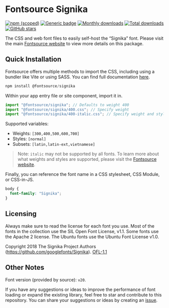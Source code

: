 # Fontsource Signika

[![npm (scoped)](https://img.shields.io/npm/v/@fontsource/signika?color=brightgreen)](https://www.npmjs.com/package/@fontsource/signika) [![Generic badge](https://img.shields.io/badge/fontsource-passing-brightgreen)](https://github.com/fontsource/fontsource) [![Monthly downloads](https://badgen.net/npm/dm/@fontsource/signika)](https://github.com/fontsource/fontsource) [![Total downloads](https://badgen.net/npm/dt/@fontsource/signika)](https://github.com/fontsource/fontsource) [![GitHub stars](https://img.shields.io/github/stars/fontsource/fontsource.svg?style=social&label=Star)](https://github.com/fontsource/fontsource/stargazers)

The CSS and web font files to easily self-host the “Signika” font. Please visit the main [Fontsource website](https://fontsource.org/fonts/signika) to view more details on this package.

## Quick Installation

Fontsource offers multiple methods to import the CSS, including using a bundler like Vite or using SASS. You can find full documentation [here](https://fontsource.org/docs/getting-started/introduction).

```javascript
npm install @fontsource/signika
```

Within your app entry file or site component, import it in.

```javascript
import "@fontsource/signika"; // Defaults to weight 400
import "@fontsource/signika/400.css"; // Specify weight
import "@fontsource/signika/400-italic.css"; // Specify weight and style
```

Supported variables:
- Weights: `[300,400,500,600,700]`
- Styles: `[normal]`
- Subsets: `[latin,latin-ext,vietnamese]`

> Note: `italic` may not be supported by all fonts. To learn more about what weights and styles are supported, please visit the [Fontsource website](https://fontsource.org/fonts/signika).

Finally, you can reference the font name in a CSS stylesheet, CSS Module, or CSS-in-JS.

```css
body {
  font-family: "Signika";
}
```

## Licensing
Always make sure to read the license for each font you use. Most of the fonts in the collection use the SIL Open Font License, v1.1. Some fonts use the Apache 2 license. The Ubuntu fonts use the Ubuntu Font License v1.0.

Copyright 2018 The Signika Project Authors (https://github.com/googlefonts/Signika).
[OFL-1.1](http://scripts.sil.org/OFL)

## Other Notes
Font version (provided by source): `v20`.

If you have any suggestions or ideas to improve the performance of font loading or expand the existing library, feel free to star and contribute to this repository. You can share your suggestions or ideas by creating an [issue](https://github.com/fontsource/fontsource/issues).